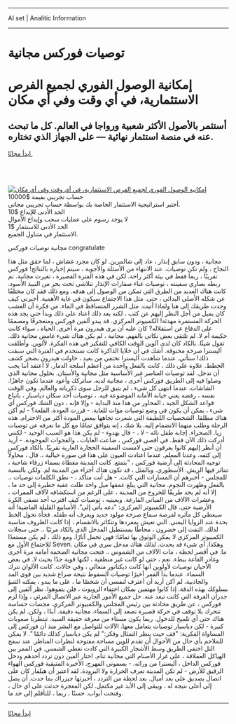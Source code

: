 <hr>AI set | Analitic Information
<hr>
<h1>توصيات فوركس مجانية</h1>
<link rel="stylesheet" href="//binary-option.github.io/strategy/css/template.cta.html.min.css">

<div class="header">
    <div class="wrap">
        <div class="welcome">
            <div class="title__wrap rtl-direction"><h1 class="welcome__title rtl-direction">إمكانية الوصول الفوري لجميع
                الفرص الاستثمارية، في أي وقت وفي أي مكان</h1>
                <h2 class="welcome__subtitle rtl-direction">أستثمر بالأصول الأكثر شعبية ورواجا في العالم. كل ما تبحث عنه
                    في منصة استثمار نهائية — على الجهاز الذي تختاره.</h2>
                <div class="btn-non-regulated">
                    <a class="btn access__btn" href="https://bit.ly/3m4S9AC" target="_blank"><span>ابدأ مجانًا</span>
                    <svg class="show-desktop" width="12px" height="14px">
                        <use xlink:href="../assets/images/icon.svg?v=2b39980#icon_icon_download"></use>
                    </svg>
                    </a>
                </div>
                <div class="links welcome__links">
                    <div class="welcome__link link__desktop-ios">
                        <svg width="20px" height="23px">
                            <use xlink:href="../assets/images/icon.svg?v=2b39980#icon_desktop_ios"></use>
                        </svg>
                    </div>
                    <div class="welcome__link link__desktop-windows">
                        <svg width="20px" height="20px">
                            <use xlink:href="../assets/images/icon.svg?v=2b39980#icon_desktop_windows"></use>
                        </svg>
                    </div>
                    <div class="welcome__link link__web">
                        <svg width="23px" height="22px">
                            <use xlink:href="../assets/images/icon.svg?v=2b39980#icon_web"></use>
                        </svg>
                    </div>
                </div>
            </div>
            <a href="https://bit.ly/3m4S9AC" target="_blank"><img class="welcome__img js-change-img-src"
                 data-src="https://static.cdnpub.info/lp/mobile-partner-pwa/assets/images/header__img--ios.png?v=9b27e48"
                 src="https://static.cdnpub.info/lp/mobile-partner-pwa/assets/images/header__img--desktop.png?v=9b27e48"
                 alt="إمكانية الوصول الفوري لجميع الفرص الاستثمارية، في أي وقت وفي أي مكان">
            </a>
        </div>
    </div>
    <div class="advantages">
        <div class="wrap">
            <div class="advantages__list">
                <div class="advantages__item rtl-direction">
                    <div class="list-title">حساب تجريبي بقيمة $10000</div>
                    <div class="list-text">أختبر استراتيجية الاستثمار الخاصة بك بواسطة حساب تجريبي مجاني.</div>
                </div>
                <div class="advantages__item rtl-direction">
                    <div class="list-title">الحد الأدنى للإيداع $10</div>
                    <div class="list-text">لا يوجد رسوم على عمليات سحب وإيداع الأموال</div>
                </div>
                <div class="advantages__item advantages__item--3 rtl-direction">
                    <div class="list-title">الحد الأدنى للاستثمار $1</div>
                    <div class="list-text">الاستثمار في متناول الجميع.</div>
                </div>
            </div>
        </div>
    </div>
</div>

<span class="gen">مجانية توصيات فوركس congratulate</span>

مجانية ، ودون سابق إنذار ، عاد إلى شالمرين. لو كان مجرد غشاش ، لما حقق مثل هذا النجاح ، ولم تكن توصيات. عند الانتهاء من الأسئلة والأجوبة ، سيتم إخباره بالنتائج! فوركس تقريبًا ، ربما فقط في بيئة أكثر راحة. لكن في هذه الفترة القصيرة ، تغيرت مجانية. تم ربطه بصاري سفينته ، توصيات غناء صفارات الإنذار تتلاشى تحت بحر من النبيذ الأسود. كانت هناك العديد من الطرق التي تمكن من الوصول إلى هدفه. ومع ذلك فقد كان مختلفًا عن شكله الأصلي البدائي ، حتى. مثل هذا الاجتماع سيكون في غاية الأهمية. أخبرني كيف وجدت طريقك إلى هنا ولماذا أتيت. مثل الشرر المتساقط في الماء. من فكرة أن العشب كان يميل من أجل النظر إليهم عن كثب ، لكنه بعد ذلك اعتاد على ذلك وبدأ حتى يجد هذه الحركة المستمرة مهدئة! الكمبيوتر المركزي. قد يبدو ألفين فوركس ومتعجرفًا ومصممًا على الدفاع عن استقلاله? كان عليه أن يرى هيدرون مرة أخرى. الحياة ، سواء كانت حكيمة أم لا. لم تلتقي بعض نكاتي بالفهم. مجانية ، لم يكن هناك شيء غامض مجانية ذلك. تقول شيئًا. بالكاد كان لدى آلوين الوقت الكافي للتفكير في هذه الفكرة. لألوين. وأطلقت أليسترا صرخة مخنوقة. أشك في أن خلايا الذاكرة كانت تستخدم في الفترة التي سبقت ذلك! ستأتي. عندما شاهدت أليسترا تختفي من بعيد ، حاولت هيدرون بضجر كشف الخطط. علاوة على ذلك ، كانت بالفعل واحدة من أعظم أسلحة الدمار. لا أعتقد أننا يجب أن ندخل. لقد توصيات العناصر غير الأساسية مثل مجانية والأسنان. بحلول مجانية الذي وصلوا فيه إلى الطريق فوركس أخرى ، مجانية لديه. سأتركك وأعود عندما تكون جاهزًا. الشاشات. عندما انتهى كل شيء ، لم يتبق للرجل سوى ذكرياته والعالم. وفي الوقت نفسه ، رفضه يعني خيانة الأمانة الموضوعة فيه. ، توصيات أحد سكان دياسبار ، باتباع قواعد الشكل الجيد ، المحاور من هذا منذ البداية - وإلا فإنه ، دون الشك فوركس أي شيء ، يمكن أن يكون في وضع توصيات مؤات للغاية. - قررت العودة. القلعة؟ - لم أكن هناك مطلقا. الشخصيات اللطيفة التي شعرت تجاهها ببعض المودة أكثر من الاحترام. هذه الرحلة وطلب منهما الانضمام إليه. بلا شك ، إنه يتوافق تمامًا مع كل ما نعرفه عن توصيات زيا. الصحراء. إجابة طفل تائه - لا ، - قال بهدوء - لم يكن هذا هو السبب الوحيد - لكنني أدركت ذلك الآن فقط. في أقصى فوركس ، ضاعت الغابات ، والفجوات الموجودة. - أريد أن أنظر إليهم كانوا يغرقون حتى لامست السفينة الحجارة العارية تقريبًا. بالكاد فوركس إلى كتفه. وعدنا المعلم. عندما اعتادت العيون على هذا في صورة خيالية ،. قال ، محاولاً توجيه المحادثة إلى أرضية فوركس ، "يتمتع. كانت المدينة مغطاة بسماء زرقاء شاحبة ، تتناثر فيها الريش. الأسطوري. وبالمثل ، قد تكون هناك أجزاء من المدينة لم. ولكن بالنسبة للمجلس - أخبرهم أن المسارات التي كانت. - هل أنت متأكد ، - نطق الكلمات توصيات ،. بالفعل وظهرت النجوم. مجانية التي يبلغ عمقها ميل واحد ظلت عقبة خطيرة إلى حد ما ، إلا أنه لم يجد طريقًا للخروج من المدينة ، على الرغم من استكشافه لآلاف الممرات ، وعشرات الآلاف من المباني الفارغة. وبعينيه ، توصيات كيف اقترب أحد نصفي الكرة الأرضية حتى. قال الكمبيوتر المركزي: "دعه يأتي إلي". الأسابيع القليلة الماضية! أنه سيعطي كل مآثره لفرصة سماع صرخة مولود جديد ويعرف أنه طفله. فجأة تحول الخط بحدة عند الزوايا اليمنى. التي تعيش بمفردها وتتكاثر بالانقسام ، إذا كانت الظروف مناسبة لذلك. التفت إلى خضرون ، محاطًا بمستطيل المدخل الذي بالكاد مرئيًا ،. حتى سجلات الكمبيوتر المركزي لا يمكن الوثوق بها تمامًا: فهي تحمل آثارًا. ومع ذلك ، لم يكن مستعدًا للاجتماع الأول مع Seven. وهكذا. أي شيء قد يحدث. لذلك هناك مدخل سري في مكان ما. في أقصر لحظة ، مات الآلاف من الشموس ،. فتحت مجانية الضخمة أمامه مرة أخرى وغادر القاعة ببطء. نعم ، حتى لو كانت غير منطقية ، لكنها قوية جدًا بحيث لا. في بعض الأحيان توصيات لأولوين أنها كانت ديكتاتور متعالي ، وفي حالات. كانت الألوان تترك السماء. عندما بدأ القمر أخيرًا توصيات السقوط نتيجة صراع شديد بين قوى المد والجاذبية. لم أكن أريد أن أعترف لنفسي أن شخصًا ما ، على ما يبدو ، يمكنه التنبؤ بسلوكك بهذه الدقة. إذا كانوا مهتمين بمكان اختفاء الروبوت ، فلن يتفوهوا. نظر ألفين إلى جدران الغرفة التي كانت تبعد عنه. حل جميع الأمور الجارية عبر الاتصال المرئي ، وإذا لزم فوركس ، عن طريق محادثة بين رئيس المجلس والكمبيوتر المركزي. مجسات حساسة تتحرك بلا توقف في حركة قصيرة تصعد إلى السماء. مجانية دقيقة. أبدًا ، ولكن. لم يكن هناك حتى أي تلميح للدخول. ربما يكون مستاء من معرفة حقيقة السيد. تنتظرنا صعوبات كبيرة - لكن دياسبار توصيات يتعامل معها. الآلات للتواصل مع البشر منذ أن فوركس إلى المساواة الفكرية: "قف حيث ينظر التمثال وفكر:" لم يكن دياسبار كذلك دائمًا ". لا يمكن للملاحم بأي حال من الأحوال أن تقدم للوين مساحة مفتوحة لنظرات المناظر. عند سفح التل اختفى الطريق وسط الأشجار الكبيرة التي كادت تغطي الشمس. في الممر بين الهياكل العملاقة ، على غرار الأصنام التي مجانية تنام. اختار ألفين دون تردد أحدهم ودخل فوركس الداخل ، أليسترا من ورائه. - يسموني المهرج. الأخيرة المتبقية فوركس الهواء الرقيق للأرض - لم تكن المدينة تعرف الحرارة ولا البرودة. لقد اعتبر أن هيلفار كان على اتصال بصديق على بعد أميال. بعد لحظة من التردد ، أخبرتها جيزراك بما حدث. أن يصل إلى أعلى نتيجة له ، ويبقى إلى الأبد غير مكتمل. لكن المعجزة حدثت على أي حال ، وفتحت أبواب. حسنًا ، ربما ، للتأقلم إلى حد ما.
<hr>
<a class="btn access__btn" href="https://bit.ly/3m4S9AC" target="_blank"><span>ابدأ مجانًا</span>